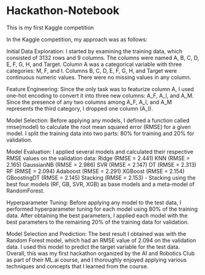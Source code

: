 # Hackathon-Notebook
This is my first Kaggle competition


In the Kaggle competition, my approach was as follows:

Initial Data Exploration:
I started by examining the training data, which consisted of 3132 rows and 9 columns.
The columns were named A, B, C, D, E, F, G, H, and Target.
Column A was a categorical variable with three categories: M, F, and I.
Columns B, C, D, E, F, G, H, and Target were continuous numeric values.
There were no missing values in any column.

Feature Engineering:
Since the only task was to featurize column A, I used one-hot encoding to convert it into three new columns: A_F, A_I, and A_M.
Since the presence of any two columns among A_F, A_I, and A_M represents the third category, I dropped one column (A_I).

Model Selection:
Before applying any models, I defined a function called rmse(model) to calculate the root mean squared error (RMSE) for a given model.
I split the training data into two parts: 80% for training and 20% for validation.

Model Evaluation:
I applied several models and calculated their respective RMSE values on the validation data:
Ridge (RMSE = 2.441)
KNN (RMSE = 2.165)
GaussianNB (RMSE = 2.986)
SVR (RMSE = 2.147)
DT (RMSE = 2.313)
RF (RMSE = 2.094)
Adaboost (RMSE = 2.291)
XGBoost (RMSE = 2.154)
GBoostingDT (RMSE = 2.145)
Stacking (RMSE = 2.153) - Stacking using the best four models (RF, GB, SVR, XGB) as base models and a meta-model of RandomForest.

Hyperparameter Tuning:
Before applying any model to the test data, I performed hyperparameter tuning for each model using 80% of the training data.
After obtaining the best parameters, I applied each model with the best parameters to the remaining 20% of the training data for validation.

Model Selection and Prediction:
The best result I obtained was with the Random Forest model, which had an RMSE value of 2.094 on the validation data.
I used this model to predict the target variable for the test data.
Overall, this was my first hackathon organized by the AI and Robotics Club as part of their ML.ai course, and I thoroughly enjoyed applying various techniques and concepts that I learned from the course.
